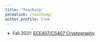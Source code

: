 ```yaml
---
title: "Teaching"
permalink: /teaching/
author_profile: true
---
```


- Fall 2021: [ECE407/CS407 Cryptography](https://soc1024.ece.illinois.edu/teaching/ececs407/fa21/)